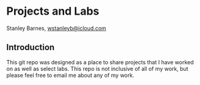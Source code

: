 # Projects and Labs

Stanley Barnes, wstanleyb@icloud.com

## Introduction
This git repo was designed as a place to share projects that I have worked on as well as select labs.
This repo is not inclusive of all of my work, but please feel free to email me about any of my work.
